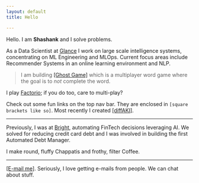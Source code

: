 ```yaml
---
layout: default
title: Hello

---
```

Hello. I am **Shashank** and I solve problems.

<!-- <img src="images/about.jpg" alt="knhash" class="nav-image"/> -->

As a Data Scientist at [Glance](https://glance.com) I work on large scale intelligence systems, concentrating on ML Engineering and MLOps. Current focus areas include Recommender Systems in an online learning environment and NLP.

> I am building [\[Ghost Game\]](https://ghostgame.io) which is a multiplayer word game where the goal is to _not_ complete the word.

I play [Factorio](https://www.factorio.com); if you do too, care to multi-play?

Check out some fun links on the top nav bar. They are enclosed in `[square brackets like so]`. Most recently I created [\[diffAKI\]](https://knhash.in/blog/i-also-want-to-do-something-with-stable-diffusion "[diffAKI]").

***

Previously, I was at [Bright](https://www.brightmoney.co), automating FinTech decisions leveraging AI. We solved for reducing credit card debt and I was involved in building the first Automated Debt Manager.

I make round, fluffy Chappatis and frothy, filter Coffee.

***

[\[E-mail me\]](mailto:mail@knhash.in). Seriously, I love getting e-mails from people. We can chat about stuff.
